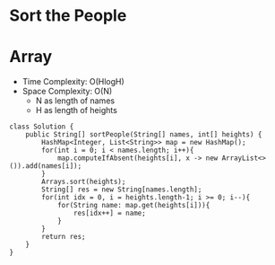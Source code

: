# Sort the People
# Array
* Time Complexity: O(HlogH)
* Space Complexity: O(N)
	* N as length of names
    * H as length of heights
```
class Solution {
    public String[] sortPeople(String[] names, int[] heights) {
        HashMap<Integer, List<String>> map = new HashMap();
        for(int i = 0; i < names.length; i++){
            map.computeIfAbsent(heights[i], x -> new ArrayList<>()).add(names[i]);
        }
        Arrays.sort(heights);
        String[] res = new String[names.length];
        for(int idx = 0, i = heights.length-1; i >= 0; i--){
            for(String name: map.get(heights[i])){
                res[idx++] = name;
            }
        }
        return res;
    }
}
```